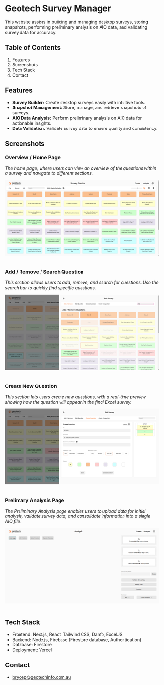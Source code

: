 # Geotech Survey Manager

This website assists in building and managing desktop surveys, storing snapshots, performing preliminary analysis on AIO data, and validating survey data for accuracy.

## Table of Contents
1. Features
2. Screenshots
3. Tech Stack
5. Contact

## Features
- **Survey Builder:** Create desktop surveys easily with intuitive tools.
- **Snapshot Management:** Store, manage, and retrieve snapshots of surveys.
- **AIO Data Analysis:** Perform preliminary analysis on AIO data for actionable insights.
- **Data Validation:** Validate survey data to ensure quality and consistency.


## Screenshots
### Overview / Home Page
*The home page, where users can view an overview of the questions within a survey and navigate to different sections.*

![Overview](./screenshots/Overview.png)
&nbsp;

### Add / Remove / Search Question
*This section allows users to add, remove, and search for questions. Use the search bar to quickly find specific questions.*

![Overview](./screenshots/AddRemoveSearch.png)
&nbsp;

### Create New Question
*This section lets users create new questions, with a real-time preview showing how the question will appear in the final Excel survey.*

![Overview](./screenshots/CreateQuestion.png)
&nbsp;

### Prelimary Analysis Page
*The Preliminary Analysis page enables users to upload data for initial analysis, validate survey data, and consolidate information into a single AIO file.*

![Overview](./screenshots/Analysis.png)
&nbsp;



## Tech Stack
- Frontend: Next.js, React, Tailwind CSS, Danfo, ExcelJS
- Backend: Node.js, Firebase (Firestore database, Authentication)
- Database: Firestore
- Deployment: Vercel


## Contact
- brycep@geotechinfo.com.au

